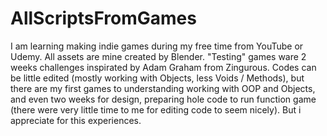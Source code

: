 # AllScriptsFromGames

I am learning making indie games during my free time from YouTube or Udemy. All assets are mine created by Blender.
"Testing" games ware 2 weeks challenges inspirated by Adam Graham from Zingurous.
Codes can be little edited (mostly working with Objects, less Voids / Methods), but there are my first games to understanding 
working with OOP and Objects, and even two weeks for design, preparing hole code to run function game (there were 
very little time to me for editing code to seem nicely). But i appreciate for this experiences. 
